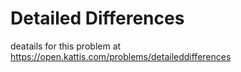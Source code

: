 # Detailed Differences
 
deatails for this problem at https://open.kattis.com/problems/detaileddifferences